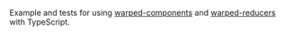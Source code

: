 Example and tests for using [warped-components](https://github.com/wearereasonablepeople/warped-components) and [warped-reducers](https://github.com/wearereasonablepeople/warped-reducers) with TypeScript.

